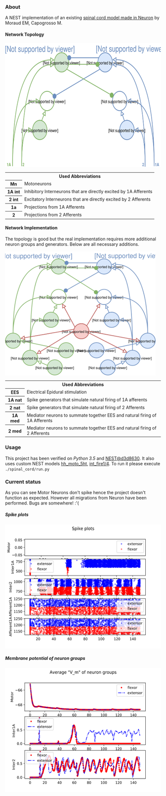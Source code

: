 ### About

A NEST implementation of an existing [spinal cord model made in Neuron](https://senselab.med.yale.edu/ModelDB/showmodel.cshtml?model=189786) by Moraud EM, Capogrosso M.

#### Network Topology
<img src="/diagrams/network-topology.svg" alt="Network Topology" height=400/>

<table>
  <tr>
    <th colspan=2>Used Abbreviations</th>
  </tr>
  <tr>
    <th>Mn</th>
    <td>Motoneurons</td>
  </tr>
  <tr>
    <th>1A int</th>
    <td>Inhibitory Interneurons that are directly excited by 1A Afferents</td>
  </tr>
  <tr>
    <th>2 int</th>
    <td>Excitatory Interneurons that are directly excited by 2 Afferents</td>
  </tr>
  <tr>
    <th>1a</th>
    <td>Projections from 1A Afferents</td>
  </tr>
  <tr>
    <th>2</th>
    <td>Projections from 2 Afferents</td>
  </tr>
</table>

#### Network Implementation
The topology is good but the real implementation requires more additional neuron groups and generators. Below are all necessary additions.

<img src="/diagrams/network-implementation.svg" alt="Network Implementation" height=400/>

<table>
  <tr>
    <th colspan=2>Used Abbreviations</th>
  </tr>
  <tr>
    <th>EES</th>
    <td>Electrical Epidural stimulation</td>
  </tr>
  <tr>
    <th>1A nat</th>
    <td>Spike generators that simulate natural firing of 1A afferents</td>
  </tr>
  <tr>
    <th>2 nat</th>
    <td>Spike generators that simulate natural firing of 2 Afferents</td>
  </tr>
  <tr>
    <th>1A med</th>
    <td>Mediator neurons to summate together EES and natural firing of 1A Afferents</td>
  </tr>
  <tr>
    <th>2 med</th>
    <td>Mediator neurons to summate together EES and natural firing of 2 Afferents</td>
  </tr>
</table>

### Usage

This project has been verified on *Python 3.5* and [NEST@d3d8630](https://github.com/nest/nest-simulator/commit/d3d8630156a2e9e3906afd6ede67af5ea83a4f9b). It also uses custom NEST models [hh_moto_5ht](https://github.com/research-team/hh-moto-5ht), [int_fire1/4](https://github.com/vogdb/neuron-intfire-nestml).
To run it please execute `./spinal_cord/run.py`

### Current status
As you can see Motor Neurons don't spike hence the project doesn't function as expected. However all migrations from Neuron have been performed. Bugs are somewhere! :'(

##### Spike plots
<img src="/diagrams/spikes.svg" alt="Spikes" height=400/>

##### Membrane potential of neuron groups
<img src="/diagrams/V_m.svg" alt="Spikes" height=400/>